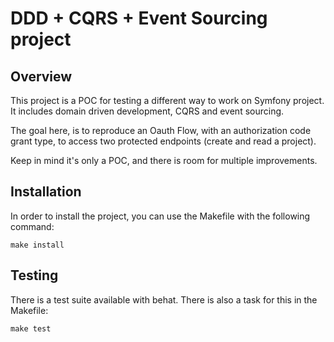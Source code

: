 # DDD + CQRS + Event Sourcing project

## Overview

This project is a POC for testing a different way to work on Symfony project. It includes 
domain driven development, CQRS and event sourcing.

The goal here, is to reproduce an Oauth Flow, with an authorization code grant type, to access 
two protected endpoints (create and read a project).

Keep in mind it's only a POC, and there is room for multiple improvements.

## Installation

In order to install the project, you can use the Makefile with the following command:

```shell
make install
```

## Testing

There is a test suite available with behat. There is also a task for this in the Makefile:

```shell
make test
```


